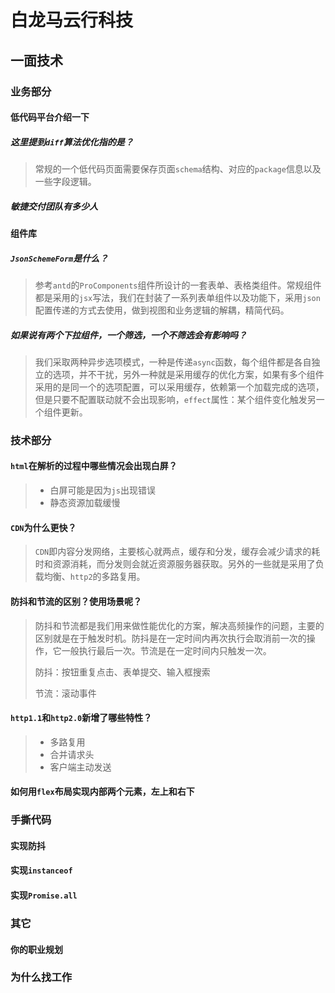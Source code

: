 # 白龙马云行科技

## 一面技术

### 业务部分

#### 低代码平台介绍一下

##### 这里提到`diff`算法优化指的是？

> 常规的一个低代码页面需要保存页面`schema`结构、对应的`package`信息以及一些字段逻辑。

##### 敏捷交付团队有多少人

#### 组件库

##### `JsonSchemeForm`是什么？

> 参考`antd`的`ProComponents`组件所设计的一套表单、表格类组件。常规组件都是采用的`jsx`写法，我们在封装了一系列表单组件以及功能下，采用`json`配置传递的方式去使用，做到视图和业务逻辑的解耦，精简代码。

##### 如果说有两个下拉组件，一个筛选，一个不筛选会有影响吗？

> 我们采取两种异步选项模式，一种是传递`async`函数，每个组件都是各自独立的选项，并不干扰，另外一种就是采用缓存的优化方案，如果有多个组件采用的是同一个的选项配置，可以采用缓存，依赖第一个加载完成的选项，但是只要不配置联动就不会出现影响，`effect`属性：某个组件变化触发另一个组件更新。

### 技术部分

#### `html`在解析的过程中哪些情况会出现白屏？

> - 白屏可能是因为`js`出现错误
> - 静态资源加载缓慢

#### `CDN`为什么更快？

> `CDN`即内容分发网络，主要核心就两点，缓存和分发，缓存会减少请求的耗时和资源消耗，而分发则会就近资源服务器获取。另外的一些就是采用了负载均衡、`http2`的多路复用。

#### 防抖和节流的区别？使用场景呢？

> 防抖和节流都是我们用来做性能优化的方案，解决高频操作的问题，主要的区别就是在于触发时机。防抖是在一定时间内再次执行会取消前一次的操作，它一般执行最后一次。节流是在一定时间内只触发一次。
>
> 防抖：按钮重复点击、表单提交、输入框搜索
>
> 节流：滚动事件

#### `http1.1`和`http2.0`新增了哪些特性？ 

> - 多路复用
> - 合并请求头
> - 客户端主动发送

#### 如何用`flex`布局实现内部两个元素，左上和右下

### 手撕代码

#### 实现防抖

#### 实现`instanceof`

#### 实现`Promise.all`

### 其它

#### 你的职业规划

### 为什么找工作 
